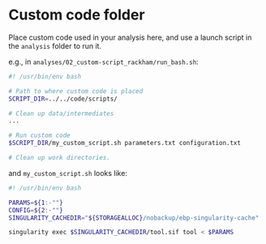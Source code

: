 # Custom code folder

Place custom code used in your analysis here, and use a launch script in the `analysis` folder
to run it. 

e.g., in `analyses/02_custom-script_rackham/run_bash.sh`:

```bash
#! /usr/bin/env bash

# Path to where custom code is placed
SCRIPT_DIR=../../code/scripts/

# Clean up data/intermediates
...

# Run custom code
$SCRIPT_DIR/my_custom_script.sh parameters.txt configuration.txt

# Clean up work directories.

```

and `my_custom_script.sh` looks like:

```bash
#! /usr/bin/env bash

PARAMS=${1:-""}
CONFIG=${2:-""}
SINGULARITY_CACHEDIR="${STORAGEALLOC}/nobackup/ebp-singularity-cache"

singularity exec $SINGULARITY_CACHEDIR/tool.sif tool < $PARAMS
```
